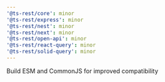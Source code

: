 ```yaml
---
'@ts-rest/core': minor
'@ts-rest/express': minor
'@ts-rest/nest': minor
'@ts-rest/next': minor
'@ts-rest/open-api': minor
'@ts-rest/react-query': minor
'@ts-rest/solid-query': minor
---
```


Build ESM and CommonJS for improved compatibility
